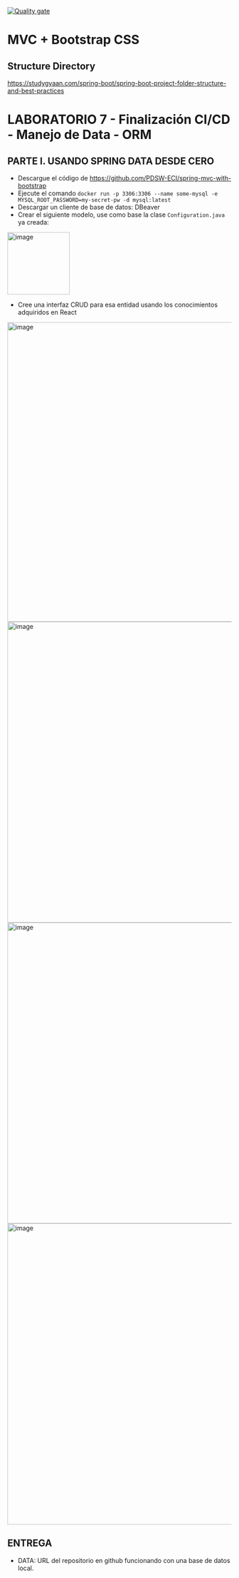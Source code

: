 [![Quality gate](https://sonarcloud.io/api/project_badges/quality_gate?project=PDSW-ECI_spring-mvc-with-bootstrap)](https://sonarcloud.io/summary/new_code?id=PDSW-ECI_spring-mvc-with-bootstrap)

# MVC + Bootstrap CSS

## Structure Directory
https://studygyaan.com/spring-boot/spring-boot-project-folder-structure-and-best-practices


# LABORATORIO 7 - Finalización CI/CD - Manejo de Data - ORM

## PARTE I. USANDO SPRING DATA DESDE CERO
- Descargue el código de https://github.com/PDSW-ECI/spring-mvc-with-bootstrap
- Ejecute el comando `docker run -p 3306:3306 --name some-mysql -e MYSQL_ROOT_PASSWORD=my-secret-pw -d mysql:latest`
- Descargar un cliente de base de datos: DBeaver
- Crear el siguiente modelo, use como base la clase `Configuration.java` ya creada:
<img width="140" alt="image" src="https://github.com/PDSW-ECI/labs/assets/4140058/9df565e5-dd4f-4932-b655-49de6a7c78ea">

- Cree una interfaz CRUD para esa entidad usando los conocimientos adquiridos en React

<img width="672" alt="image" src="https://github.com/PDSW-ECI/labs/assets/4140058/67f8763f-920d-4c26-a7e7-cfcbee8cd37c">

<img width="675" alt="image" src="https://github.com/PDSW-ECI/labs/assets/4140058/8030b6b1-741f-4460-92ce-b66156c9857b">

<img width="675" alt="image" src="https://github.com/PDSW-ECI/labs/assets/4140058/652744e8-f2be-496d-9a57-6e72cb652c7f">

<img width="676" alt="image" src="https://github.com/PDSW-ECI/labs/assets/4140058/79383263-86ac-4bee-81d7-d3d9df1b0a60">


## ENTREGA
- DATA: URL del repositorio en github funcionando con una base de datos local.
